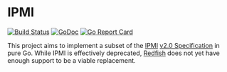 # IPMI

[![Build Status](https://travis-ci.org/gebn/ipmi.svg?branch=master)](https://travis-ci.org/gebn/ipmi)
[![GoDoc](https://godoc.org/github.com/gebn/ipmi?status.svg)](https://godoc.org/github.com/gebn/ipmi)
[![Go Report Card](https://goreportcard.com/badge/github.com/gebn/ipmi)](https://goreportcard.com/report/github.com/gebn/ipmi)

This project aims to implement a subset of the [IPMI](https://www.intel.co.uk/content/www/uk/en/servers/ipmi/ipmi-home.html) [v2.0 Specification](https://www.intel.com/content/dam/www/public/us/en/documents/specification-updates/ipmi-intelligent-platform-mgt-interface-spec-2nd-gen-v2-0-spec-update.pdf) in pure Go.
While IPMI is effectively deprecated, [Redfish](https://www.dmtf.org/standards/redfish) does not yet have enough support to be a viable replacement.
